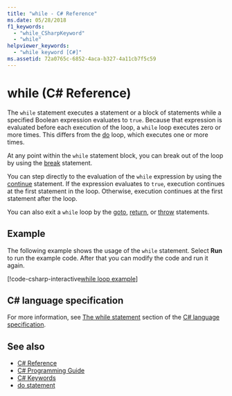 ```yaml
---
title: "while - C# Reference"
ms.date: 05/28/2018
f1_keywords: 
  - "while_CSharpKeyword"
  - "while"
helpviewer_keywords: 
  - "while keyword [C#]"
ms.assetid: 72a0765c-6852-4aca-b327-4a11cb7f5c59
---
```

# while (C# Reference)

The `while` statement executes a statement or a block of statements while a specified Boolean expression evaluates to `true`. Because that expression is evaluated before each execution of the loop, a `while` loop executes zero or more times. This differs from the [do](do.md) loop, which executes one or more times.

At any point within the `while` statement block, you can break out of the loop by using the [break](break.md) statement.

You can step directly to the evaluation of the `while` expression by using the [continue](continue.md) statement. If the expression evaluates to `true`, execution continues at the first statement in the loop. Otherwise, execution continues at the first statement after the loop.

You can also exit a `while` loop by the [goto](goto.md), [return](return.md), or [throw](throw.md) statements.

## Example

The following example shows the usage of the `while` statement. Select **Run** to run the example code. After that you can modify the code and run it again.

[!code-csharp-interactive[while loop example](~/samples/snippets/csharp/keywords/IterationKeywordsExamples.cs#3)]

## C# language specification

For more information, see [The while statement](~/_csharplang/spec/statements.md#the-while-statement) section of the [C# language specification](/dotnet/csharp/language-reference/language-specification/introduction).

## See also

- [C# Reference](../index.md)
- [C# Programming Guide](../../programming-guide/index.md)
- [C# Keywords](index.md)
- [do statement](do.md)
